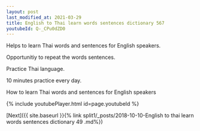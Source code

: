 ```yaml
---
layout: post
last_modified_at: 2021-03-29
title: English to Thai learn words sentences dictionary 567 
youtubeId: Q-_CPu0dZD0
---
```

 
 
Helps to learn Thai words and sentences for English speakers.

Opportunitiy to repeat the words sentences. 

Practice Thai language. 
 
10 minutes practice every day. 
 
How to learn Thai words and sentences for English speakers 
 
{% include youtubePlayer.html id=page.youtubeId %}
 
 
[Next]({{ site.baseurl }}{% link  split1/_posts/2018-10-10-English to thai learn words sentences dictionary 49 .md%})
 
